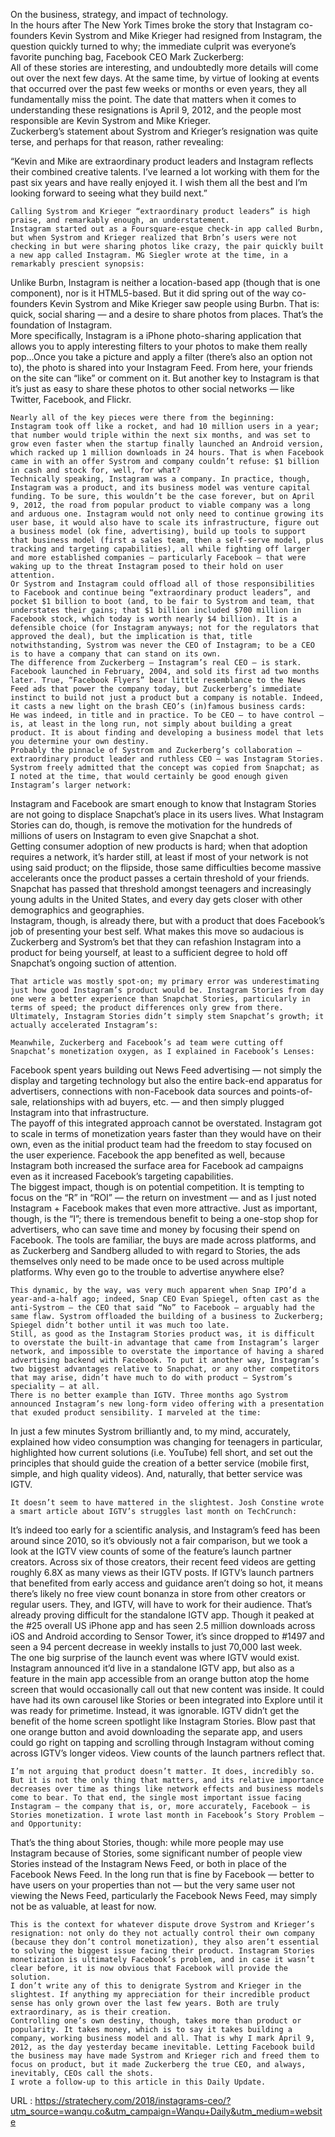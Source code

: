   On the business, strategy, and impact of technology.  
    In the hours after The New York Times broke the story that Instagram co-founders Kevin Systrom and Mike Krieger had resigned from Instagram, the question quickly turned to why; the immediate culprit was everyone’s favorite punching bag, Facebook CEO Mark Zuckerberg:  
    All of these stories are interesting, and undoubtedly more details will come out over the next few days. At the same time, by virtue of looking at events that occurred over the past few weeks or months or even years, they all fundamentally miss the point. The date that matters when it comes to understanding these resignations is April 9, 2012, and the people most responsible are Kevin Systrom and Mike Krieger.  
    Zuckerberg’s statement about Systrom and Krieger’s resignation was quite terse, and perhaps for that reason, rather revealing:  
    
  “Kevin and Mike are extraordinary product leaders and Instagram reflects their combined creative talents. I’ve learned a lot working with them for the past six years and have really enjoyed it. I wish them all the best and I’m looking forward to seeing what they build next.”
  
    Calling Systrom and Krieger “extraordinary product leaders” is high praise, and remarkably enough, an understatement.  
    Instagram started out as a Foursquare-esque check-in app called Burbn, but when Systrom and Krieger realized that Brbn’s users were not checking in but were sharing photos like crazy, the pair quickly built a new app called Instagram. MG Siegler wrote at the time, in a remarkably prescient synopsis:  
    
  Unlike Burbn, Instagram is neither a location-based app (though that is one component), nor is it HTML5-based. But it did spring out of the way co-founders Kevin Systrom and Mike Krieger saw people using Burbn. That is: quick, social sharing — and a desire to share photos from places. That’s the foundation of Instagram.  
      More specifically, Instagram is a iPhone photo-sharing application that allows you to apply interesting filters to your photos to make them really pop…Once you take a picture and apply a filter (there’s also an option not to), the photo is shared into your Instagram Feed. From here, your friends on the site can “like” or comment on it. But another key to Instagram is that it’s just as easy to share these photos to other social networks — like Twitter, Facebook, and Flickr.
  
    Nearly all of the key pieces were there from the beginning:  
    Instagram took off like a rocket, and had 10 million users in a year; that number would triple within the next six months, and was set to grow even faster when the startup finally launched an Android version, which racked up 1 million downloads in 24 hours. That is when Facebook came in with an offer Systrom and company couldn’t refuse: $1 billion in cash and stock for, well, for what?  
    Technically speaking, Instagram was a company. In practice, though, Instagram was a product, and its business model was venture capital funding. To be sure, this wouldn’t be the case forever, but on April 9, 2012, the road from popular product to viable company was a long and arduous one. Instagram would not only need to continue growing its user base, it would also have to scale its infrastructure, figure out a business model (ok fine, advertising), build up tools to support that business model (first a sales team, then a self-serve model, plus tracking and targeting capabilities), all while fighting off larger and more established companies — particularly Facebook — that were waking up to the threat Instagram posed to their hold on user attention.  
    Or Systrom and Instagram could offload all of those responsibilities to Facebook and continue being “extraordinary product leaders”, and pocket $1 billion to boot (and, to be fair to Systrom and team, that understates their gains; that $1 billion included $700 million in Facebook stock, which today is worth nearly $4 billion). It is a defensible choice (for Instagram anyways; not for the regulators that approved the deal), but the implication is that, title notwithstanding, Systrom was never the CEO of Instagram; to be a CEO is to have a company that can stand on its own.  
    The difference from Zuckerberg — Instagram’s real CEO — is stark. Facebook launched in February, 2004, and sold its first ad two months later. True, “Facebook Flyers” bear little resemblance to the News Feed ads that power the company today, but Zuckerberg’s immediate instinct to build not just a product but a company is notable. Indeed, it casts a new light on the brash CEO’s (in)famous business cards:  
    He was indeed, in title and in practice. To be CEO — to have control — is, at least in the long run, not simply about building a great product. It is about finding and developing a business model that lets you determine your own destiny.  
    Probably the pinnacle of Systrom and Zuckerberg’s collaboration — extraordinary product leader and ruthless CEO — was Instagram Stories. Systrom freely admitted that the concept was copied from Snapchat; as I noted at the time, that would certainly be good enough given Instagram’s larger network:  
    
  Instagram and Facebook are smart enough to know that Instagram Stories are not going to displace Snapchat’s place in its users lives. What Instagram Stories can do, though, is remove the motivation for the hundreds of millions of users on Instagram to even give Snapchat a shot.  
      Getting consumer adoption of new products is hard; when that adoption requires a network, it’s harder still, at least if most of your network is not using said product; on the flipside, those same difficulties become massive accelerants once the product passes a certain threshold of your friends. Snapchat has passed that threshold amongst teenagers and increasingly young adults in the United States, and every day gets closer with other demographics and geographies.  
      Instagram, though, is already there, but with a product that does Facebook’s job of presenting your best self. What makes this move so audacious is Zuckerberg and Systrom’s bet that they can refashion Instagram into a product for being yourself, at least to a sufficient degree to hold off Snapchat’s ongoing suction of attention.
  
    That article was mostly spot-on; my primary error was underestimating just how good Instagram’s product would be. Instagram Stories from day one were a better experience than Snapchat Stories, particularly in terms of speed; the product differences only grew from there. Ultimately, Instagram Stories didn’t simply stem Snapchat’s growth; it actually accelerated Instagram’s:  
      
    Meanwhile, Zuckerberg and Facebook’s ad team were cutting off Snapchat’s monetization oxygen, as I explained in Facebook’s Lenses:  
    
  Facebook spent years building out News Feed advertising — not simply the display and targeting technology but also the entire back-end apparatus for advertisers, connections with non-Facebook data sources and points-of-sale, relationships with ad buyers, etc. — and then simply plugged Instagram into that infrastructure.  
      The payoff of this integrated approach cannot be overstated. Instagram got to scale in terms of monetization years faster than they would have on their own, even as the initial product team had the freedom to stay focused on the user experience. Facebook the app benefited as well, because Instagram both increased the surface area for Facebook ad campaigns even as it increased Facebook’s targeting capabilities.  
      The biggest impact, though is on potential competition. It is tempting to focus on the “R” in “ROI” — the return on investment — and as I just noted Instagram + Facebook makes that even more attractive. Just as important, though, is the “I”; there is tremendous benefit to being a one-stop shop for advertisers, who can save time and money by focusing their spend on Facebook. The tools are familiar, the buys are made across platforms, and as Zuckerberg and Sandberg alluded to with regard to Stories, the ads themselves only need to be made once to be used across multiple platforms. Why even go to the trouble to advertise anywhere else?
  
    This dynamic, by the way, was very much apparent when Snap IPO’d a year-and-a-half ago; indeed, Snap CEO Evan Spiegel, often cast as the anti-Systrom — the CEO that said “No” to Facebook — arguably had the same flaw. Systrom offloaded the building of a business to Zuckerberg; Spiegel didn’t bother until it was much too late.  
    Still, as good as the Instagram Stories product was, it is difficult to overstate the built-in advantage that came from Instagram’s larger network, and impossible to overstate the importance of having a shared advertising backend with Facebook. To put it another way, Instagram’s two biggest advantages relative to Snapchat, or any other competitors that may arise, didn’t have much to do with product — Systrom’s speciality — at all.  
    There is no better example than IGTV. Three months ago Systrom announced Instagram’s new long-form video offering with a presentation that exuded product sensibility. I marveled at the time:  
    
  In just a few minutes Systrom brilliantly and, to my mind, accurately, explained how video consumption was changing for teenagers in particular, highlighted how current solutions (i.e. YouTube) fell short, and set out the principles that should guide the creation of a better service (mobile first, simple, and high quality videos). And, naturally, that better service was IGTV.
  
    It doesn’t seem to have mattered in the slightest. Josh Constine wrote a smart article about IGTV’s struggles last month on TechCrunch:  
    
  It’s indeed too early for a scientific analysis, and Instagram’s feed has been around since 2010, so it’s obviously not a fair comparison, but we took a look at the IGTV view counts of some of the feature’s launch partner creators. Across six of those creators, their recent feed videos are getting roughly 6.8X as many views as their IGTV posts. If IGTV’s launch partners that benefited from early access and guidance aren’t doing so hot, it means there’s likely no free view count bonanza in store from other creators or regular users. They, and IGTV, will have to work for their audience. That’s already proving difficult for the standalone IGTV app. Though it peaked at the #25 overall US iPhone app and has seen 2.5 million downloads across iOS and Android according to Sensor Tower, it’s since dropped to #1497 and seen a 94 percent decrease in weekly installs to just 70,000 last week.  
      The one big surprise of the launch event was where IGTV would exist. Instagram announced it’d live in a standalone IGTV app, but also as a feature in the main app accessible from an orange button atop the home screen that would occasionally call out that new content was inside. It could have had its own carousel like Stories or been integrated into Explore until it was ready for primetime. Instead, it was ignorable. IGTV didn’t get the benefit of the home screen spotlight like Instagram Stories. Blow past that one orange button and avoid downloading the separate app, and users could go right on tapping and scrolling through Instagram without coming across IGTV’s longer videos. View counts of the launch partners reflect that.
  
    I’m not arguing that product doesn’t matter. It does, incredibly so. But it is not the only thing that matters, and its relative importance decreases over time as things like network effects and business models come to bear. To that end, the single most important issue facing Instagram — the company that is, or, more accurately, Facebook — is Stories monetization. I wrote last month in Facebook’s Story Problem — and Opportunity:  
    
  That’s the thing about Stories, though: while more people may use Instagram because of Stories, some significant number of people view Stories instead of the Instagram News Feed, or both in place of the Facebook News Feed. In the long run that is fine by Facebook — better to have users on your properties than not — but the very same user not viewing the News Feed, particularly the Facebook News Feed, may simply not be as valuable, at least for now.
  
    This is the context for whatever dispute drove Systrom and Krieger’s resignation: not only do they not actually control their own company (because they don’t control monetization), they also aren’t essential to solving the biggest issue facing their product. Instagram Stories monetization is ultimately Facebook’s problem, and in case it wasn’t clear before, it is now obvious that Facebook will provide the solution.  
    I don’t write any of this to denigrate Systrom and Krieger in the slightest. If anything my appreciation for their incredible product sense has only grown over the last few years. Both are truly extraordinary, as is their creation.  
    Controlling one’s own destiny, though, takes more than product or popularity. It takes money, which is to say it takes building a company, working business model and all. That is why I mark April 9, 2012, as the day yesterday became inevitable. Letting Facebook build the business may have made Systrom and Krieger rich and freed them to focus on product, but it made Zuckerberg the true CEO, and always, inevitably, CEOs call the shots.  
    I wrote a follow-up to this article in this Daily Update.  
    
  URL : https://stratechery.com/2018/instagrams-ceo/?utm_source=wanqu.co&utm_campaign=Wanqu+Daily&utm_medium=website